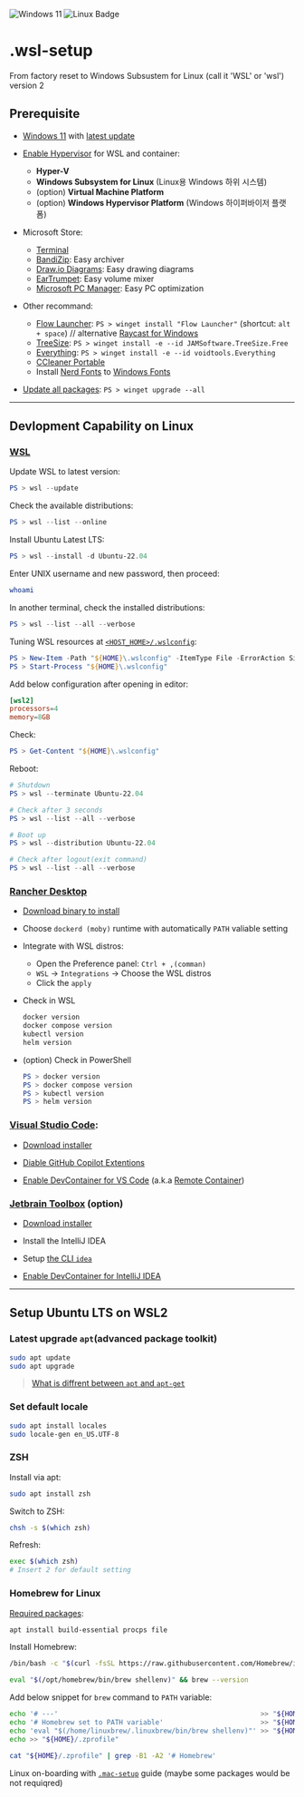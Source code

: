 <!-- https://badges.pages.dev/ -->
<!-- https://ileriayo.github.io/markdown-badges/#markdown-badges -->
![Windows 11](https://img.shields.io/badge/Windows%2011-%230079d5.svg?logo=Windows%2011&style=flat&logoColor=white)
![Linux Badge](https://img.shields.io/badge/Linux-FCC624?logo=linux&logoColor=000&style=flat)

# .wsl-setup

From factory reset to Windows Subsustem for Linux (call it 'WSL' or 'wsl') version 2

## Prerequisite

- [Windows 11](https://www.microsoft.com/ko-kr/windows/end-of-support?r=1)
  with [latest update](https://support.microsoft.com/en-us/windows/install-windows-updates-3c5ae7fc-9fb6-9af1-1984-b5e0412c556a)

- [Enable Hypervisor](https://learn.microsoft.com/en-us/windows-server/virtualization/hyper-v/get-started/install-hyper-v?tabs=gui&pivots=windows)
  for WSL and container:

  - **Hyper-V**
  - **Windows Subsystem for Linux** (Linux용 Windows 하위 시스템)
  - (option) **Virtual Machine Platform**
  - (option) **Windows Hypervisor Platform** (Windows 하이퍼바이저 플랫폼)

- Microsoft Store:

  - [Terminal](https://apps.microsoft.com/detail/9n0dx20hk701)
  - [BandiZip](https://apps.microsoft.com/detail/9P2W3W81SPPB): Easy archiver
  - [Draw.io Diagrams](https://apps.microsoft.com/detail/9MVVSZK43QQW): Easy drawing diagrams
  - [EarTrumpet](https://apps.microsoft.com/detail/9NBLGGH516XP): Easy volume mixer
  - [Microsoft PC Manager](https://apps.microsoft.com/detail/9PM860492SZD): Easy PC optimization

- Other recommand:

  - [Flow Launcher](https://www.flowlauncher.com/):
    `PS > winget install "Flow Launcher"`
    (shortcut: `alt + space`) // alternative [Raycast for Windows](https://www.raycast.com/windows)
  - [TreeSize](https://www.jam-software.com/treesize_free):
    `PS > winget install -e --id JAMSoftware.TreeSize.Free`
  - [Everything](https://www.voidtools.com/support/everything/):
    `PS > winget install -e --id voidtools.Everything`
  - [CCleaner Portable](https://www.ccleaner.com/ccleaner/builds)
  - Install [Nerd Fonts](https://www.nerdfonts.com/#home)
    to [Windows Fonts](https://support.microsoft.com/en-us/windows/manage-fonts-in-windows-f12d0657-2fc8-7613-c76f-88d043b334b8)

- [Update all packages](https://learn.microsoft.com/en-us/windows/package-manager/winget/upgrade#upgrade---all):
    `PS > winget upgrade --all`

---

## Devlopment Capability on Linux

### [WSL](https://learn.microsoft.com/ko-kr/windows/wsl/install)

Update WSL to latest version:

```powershell
PS > wsl --update
```

Check the available distributions:

```powershell
PS > wsl --list --online
```

Install Ubuntu Latest LTS:

```powershell
PS > wsl --install -d Ubuntu-22.04
```

Enter UNIX username and new password, then proceed:

```bash
whoami
```

In another terminal, check the installed distributions:

```powershell
PS > wsl --list --all --verbose
```

Tuning WSL resources at [`<HOST_HOME>/.wslconfig`](https://learn.microsoft.com/en-us/windows/wsl/wsl-config#wslconfig):

```powershell
PS > New-Item -Path "${HOME}\.wslconfig" -ItemType File -ErrorAction SilentlyContinue
PS > Start-Process "${HOME}\.wslconfig"
```

Add below configuration after opening in editor:

```toml
[wsl2]
processors=4
memory=8GB
```

Check:

```powershell
PS > Get-Content "${HOME}\.wslconfig"
```

Reboot:

```powershell
# Shutdown
PS > wsl --terminate Ubuntu-22.04

# Check after 3 seconds
PS > wsl --list --all --verbose

# Boot up
PS > wsl --distribution Ubuntu-22.04

# Check after logout(exit command)
PS > wsl --list --all --verbose
```

### [Rancher Desktop](https://rancherdesktop.io/)

- [Download binary to install](https://rancherdesktop.io/)

- Choose `dockerd (moby)` runtime with automatically `PATH` valiable setting

- Integrate with WSL distros:

  - Open the Preference panel: `Ctrl + ,(comman)`
  - `WSL` -> `Integrations` -> Choose the WSL distros 
  - Click the `apply`

- Check in WSL

  ```bash
  docker version
  docker compose version
  kubectl version
  helm version
  ```

- (option) Check in PowerShell

  ```powershell
  PS > docker version
  PS > docker compose version
  PS > kubectl version
  PS > helm version
  ```

### [Visual Studio Code](https://code.visualstudio.com/):

- [Download installer](https://code.visualstudio.com/)

- [Diable GitHub Copilot Extentions](https://stackoverflow.com/a/75377469)

- [Enable DevContainer for VS Code](https://docs.rancherdesktop.io/how-to-guides/vs-code-remote-containers/)
  (a.k.a [Remote Container](https://code.visualstudio.com/docs/devcontainers/containers))

### [Jetbrain Toolbox](https://www.jetbrains.com/lp/toolbox/) (option)

- [Download installer](https://www.jetbrains.com/toolbox-app/)

- Install the IntelliJ IDEA

- Setup [the CLI `idea`](https://www.jetbrains.com/help/idea/working-with-the-ide-features-from-command-line.html#toolbox)

- [Enable DevContainer for IntelliJ IDEA](https://www.jetbrains.com/help/idea/start-dev-container-for-a-remote-project.html)

---

## Setup Ubuntu LTS on WSL2

### Latest upgrade `apt`(advanced package toolkit)

```bash
sudo apt update
sudo apt upgrade
```

> [What is diffrent between `apt` and `apt-get`](https://aws.amazon.com/ko/compare/the-difference-between-apt-and-apt-get/)

### Set default locale

```bash
sudo apt install locales
sudo locale-gen en_US.UTF-8
```

### ZSH

Install via apt:

```bash
sudo apt install zsh
```

Switch to ZSH:

```bash
chsh -s $(which zsh)
```

Refresh:

```bash
exec $(which zsh)
# Insert 2 for default setting
```

### Homebrew for Linux

[Required packages](https://docs.brew.sh/Homebrew-on-Linux#requirements):

```bash
apt install build-essential procps file
```

Install Homebrew:

```bash
/bin/bash -c "$(curl -fsSL https://raw.githubusercontent.com/Homebrew/install/HEAD/install.sh)"

eval "$(/opt/homebrew/bin/brew shellenv)" && brew --version
```

Add below snippet for `brew` command to `PATH` variable:

```bash
echo '# ---'                                                  >> "${HOME}/.zprofile"
echo '# Homebrew set to PATH variable'                        >> "${HOME}/.zprofile"
echo 'eval "$(/home/linuxbrew/.linuxbrew/bin/brew shellenv)"' >> "${HOME}/.zprofile"
echo >> "${HOME}/.zprofile"

cat "${HOME}/.zprofile" | grep -B1 -A2 '# Homebrew'
```

Linux on-boarding with [`.mac-setup`](https://github.com/SPONGE-JL/.mac-setup#readme) guide
(maybe some packages would be not requiqred)
